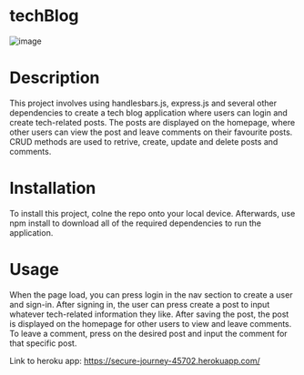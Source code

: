 # techBlog

![image](https://user-images.githubusercontent.com/81788122/132081020-c38cacb0-2d3e-4a1d-80fd-b4a00ff231ec.png)

# Description 
This project involves using handlesbars.js, express.js and several other dependencies to create a tech blog application where users can login and create tech-related posts. The posts are displayed on the homepage, where other users can view the post and leave comments on their favourite posts. CRUD methods are used to retrive, create, update and delete posts and comments. 

# Installation
To install this project, colne the repo onto your local device. Afterwards, use npm install to download all of the required dependencies to run the application. 

# Usage
When the page load, you can press login in the nav section to create a user and sign-in. After signing in, the user can press create a post to input whatever tech-related information they like. After saving the post, the post is displayed on the homepage for other users to view and leave comments. To leave a comment, press on the desired post and input the comment for that specific post. 

Link to heroku app: https://secure-journey-45702.herokuapp.com/
